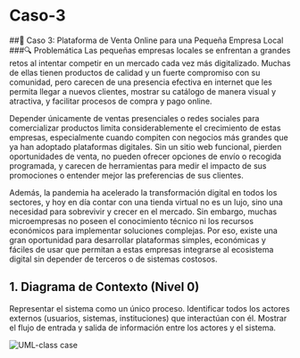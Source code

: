 # Caso-3

##📌 Caso 3: Plataforma de Venta Online para una Pequeña Empresa Local
###🔍 Problemática
Las pequeñas empresas locales se enfrentan a grandes retos al intentar competir en un mercado cada vez más digitalizado. Muchas de ellas tienen productos de calidad y un fuerte compromiso con su comunidad, pero carecen de una presencia efectiva en internet que les permita llegar a nuevos clientes, mostrar su catálogo de manera visual y atractiva, y facilitar procesos de compra y pago online.

Depender únicamente de ventas presenciales o redes sociales para comercializar productos limita considerablemente el crecimiento de estas empresas, especialmente cuando compiten con negocios más grandes que ya han adoptado plataformas digitales. Sin un sitio web funcional, pierden oportunidades de venta, no pueden ofrecer opciones de envío o recogida programada, y carecen de herramientas para medir el impacto de sus promociones o entender mejor las preferencias de sus clientes.

Además, la pandemia ha acelerado la transformación digital en todos los sectores, y hoy en día contar con una tienda virtual no es un lujo, sino una necesidad para sobrevivir y crecer en el mercado. Sin embargo, muchas microempresas no poseen el conocimiento técnico ni los recursos económicos para implementar soluciones complejas. Por eso, existe una gran oportunidad para desarrollar plataformas simples, económicas y fáciles de usar que permitan a estas empresas integrarse al ecosistema digital sin depender de terceros o de sistemas costosos.

## 1. Diagrama de Contexto (Nivel 0)

Representar el sistema como un único proceso.
Identificar todos los actores externos (usuarios, sistemas, instituciones) que interactúan con él.
Mostrar el flujo de entrada y salida de información entre los actores y el sistema.

![UML-class case](https://lucid.app/publicSegments/view/dc8d6262-c047-4c83-a3f2-ff2a893dba87/image.png)

